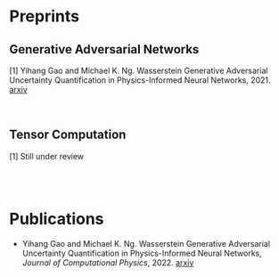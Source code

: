 ---
---

# Preprints

## Generative Adversarial Networks
\[1] Yihang Gao and Michael K. Ng. Wasserstein Generative Adversarial Uncertainty Quantification in Physics-Informed Neural Networks, 2021. <a href="https://arxiv.org/abs/2108.13054">arxiv</a>


  <br/>

## Tensor Computation
\[1] Still under review

  <br/>
  <br/>
  
  
  
# Publications

*  Yihang Gao and Michael K. Ng. Wasserstein Generative Adversarial Uncertainty Quantification in Physics-Informed Neural Networks, *Journal of Computational Physics*, 2022. <a href="https://arxiv.org/abs/2108.13054">arxiv</a>
